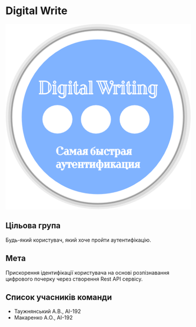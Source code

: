 # Digital Write
<p><img src="/images/logo.png" alt="Digital write"/></p>

## Цільова група
Будь-який користувач, який хоче пройти аутентифікацію.
## Мета
Прискорення ідентифікації користувача на основі розпізнавання цифрового почерку через створення Rest API сервісу.
## Cписок учасників команди
- Таужнянський А.В., АІ-192
- Макаренко А.О., АІ-192

